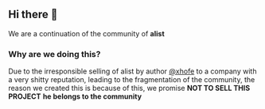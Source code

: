 ## Hi there 👋

We are a continuation of the community of **alist**

### Why are we doing this?

Due to the irresponsible selling of alist by author [@xhofe](https://github.com/xhofe) to a company with a very shitty reputation, leading to the fragmentation of the community, the reason we created this is because of this, we promise **NOT TO SELL THIS PROJECT** **he belongs to the community**
